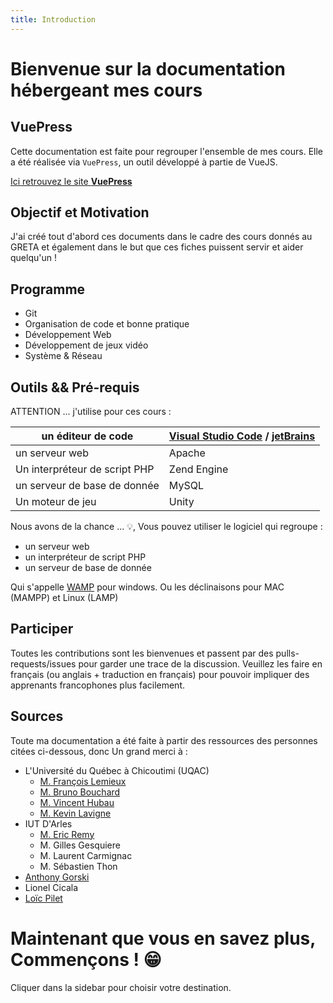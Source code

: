 ```yaml
---
title: Introduction
---
```


# Bienvenue sur la documentation hébergeant mes cours

## VuePress

Cette documentation est faite pour regrouper l'ensemble de mes cours.
Elle a été réalisée via `VuePress`, un outil développé à partie de VueJS.

[Ici retrouvez le site **VuePress**](https://v2.vuepress.vuejs.org)
## Objectif et Motivation

J'ai créé tout d'abord ces documents dans le cadre des cours donnés au GRETA et également dans le but que ces fiches puissent servir et aider quelqu'un !

## Programme
- Git
- Organisation de code et bonne pratique
- Développement Web
- Développement de jeux vidéo
- Système & Réseau

## Outils && Pré-requis

ATTENTION ... j'utilise pour ces cours :

| un éditeur de code            | [Visual Studio Code](https://code.visualstudio.com) / [jetBrains](https://www.jetbrains.com) |
|-------------------------------|----------------------------------------------------------------------------------------------|
| un serveur web                | Apache                                                                                       |
| Un interpréteur de script PHP | Zend Engine                                                                                  |
| un serveur de base de donnée  | MySQL                                                                                        |
| Un moteur de jeu              | Unity                                                                                        |

Nous avons de la chance ... 💡, Vous pouvez utiliser le logiciel qui regroupe :

- un serveur web
- un interpréteur de script PHP
- un serveur de base de donnée

Qui s'appelle [WAMP](https://www.wampserver.com) pour windows. Ou les déclinaisons pour MAC (MAMPP) et Linux (LAMP)

## Participer

Toutes les contributions sont les bienvenues et passent par des pulls-requests/issues pour garder une trace de la discussion. Veuillez les faire en français (ou anglais + traduction en français) pour pouvoir impliquer des apprenants francophones plus facilement.

## Sources
Toute ma documentation a été faite à partir des ressources des personnes citées ci-dessous, donc
Un grand merci à :
- L'Université du Québec à Chicoutimi (UQAC)
  - [M. François Lemieux](https://fr.linkedin.com/in/fran%C3%A7ois-lemieux-0124437b)
  - [M. Bruno Bouchard](https://ca.linkedin.com/in/bruno-bouchard-69164513)
  - [M. Vincent Hubau](https://ca.linkedin.com/in/vincent-hubau-25389038)
  - [M. Kevin Lavigne](https://ca.linkedin.com/in/kevin-lavigne-a5ba2049)
- IUT D'Arles
    - [M. Eric Remy](https://viadeo.journaldunet.com/p/eric-remy-1145999)
    - M. Gilles Gesquiere
    - M. Laurent Carmignac
    - M. Sébastien Thon
- [Anthony Gorski](https://github.com/GorskiAnthony)
- Lionel Cicala
- [Loïc Pilet](https://fr.linkedin.com/in/loic-pilet)

# Maintenant que vous en savez plus, Commençons ! 😁
Cliquer dans la sidebar pour choisir votre destination.